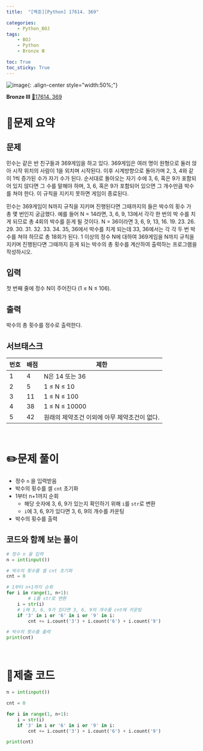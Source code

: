 ```yaml
---
title:  "[백준][Python] 17614. 369" 

categories: 
    - Python_BOJ
tags: 
    - BOJ
    - Python
    - Bronze Ⅲ

toc: True
toc_sticky: True
---
```

![image](https://github.com/user-attachments/assets/32319fe8-99e9-4031-b5d1-9f1909b510dc){: .align-center style="width:50%;"}

**Bronze Ⅲ** 
[🔗17614. 369](https://www.acmicpc.net/problem/17614)

# 📝문제 요약
## 문제

민수는 같은 반 친구들과 369게임을 하고 있다. 369게임은 여러 명이 원형으로 둘러 앉아 시작 위치의 사람이 1을 외치며 시작된다. 이후 시계방향으로 돌아가며 2, 3, 4와 같이 1씩 증가된 수가 자기 수가 된다. 순서대로 돌아오는 자기 수에 3, 6, 혹은 9가 포함되어 있지 않다면 그 수를 말해야 하며, 3, 6, 혹은 9가 포함되어 있으면 그 개수만큼 박수를 쳐야 한다. 이 규칙을 지키지 못하면 게임이 종료된다.

민수는 369게임이 N까지 규칙을 지키며 진행된다면 그때까지의 들은 박수의 횟수 가 총 몇 번인지 궁금했다. 예를 들어 N = 14라면, 3, 6, 9, 13에서 각각 한 번의 박 수를 치게 되므로 총 4회의 박수를 듣게 될 것이다. N = 36이라면 3, 6, 9, 13, 16. 19. 23. 26. 29. 30. 31. 32. 33. 34. 35, 36에서 박수를 치게 되는데 33, 36에서는 각 각 두 번 박수를 쳐야 하므로 총 18회가 된다. 1 이상의 정수 N에 대하여 369게임을 N까지 규칙을 지키며 진행된다면 그때까지 듣게 되는 박수의 총 횟수를 계산하여 출력하는 프로그램을 작성하시오.

## 입력

첫 번째 줄에 정수 N이 주어진다 (1 ≤ N ≤ 106).

## 출력

박수의 총 횟수를 정수로 출력한다.

## 서브태스크

| 번호 | 배점 | 제한 |
| --- | --- | --- |
| 1 | 4 | N은 14 또는 36 |
| 2 | 5 | 1 ≤ N ≤ 10 |
| 3 | 11 | 1 ≤ N ≤ 100 |
| 4 | 38 | 1 ≤ N ≤ 10000 |
| 5 | 42 | 원래의 제약조건 이외에 아무 제약조건이 없다. |



<br>

# ✏️문제 풀이
- 정수 `n` 을 입력받음
- 박수의 횟수를 셀 `cnt` 초기화
- 1부터 n+1까지 순회
    - 해당 숫자에 3, 6, 9가 있는지 확인하기 위해 `i`를 `str`로 변환
    - `i`에 3, 6, 9가 있다면 3, 6, 9의 개수를 카운팅
- 박수의 횟수를 출력

## 코드와 함께 보는 풀이

```python
# 정수 n 을 입력
n = int(input())

# 박수의 횟수를 셀 cnt 초기화
cnt = 0

# 1부터 n+1까지 순회
for i in range(1, n+1):
		# i를 str로 변환
    i = str(i)
    # i에 3, 6, 9가 있다면 3, 6, 9의 개수를 cnt에 카운팅
    if '3' in i or '6' in i or '9' in i:
        cnt += i.count('3') + i.count('6') + i.count('9')

# 박수의 횟수를 출력
print(cnt)
```

<br>

# 💯제출 코드
```python
n = int(input())

cnt = 0

for i in range(1, n+1):
    i = str(i)
    if '3' in i or '6' in i or '9' in i:
        cnt += i.count('3') + i.count('6') + i.count('9')

print(cnt)
```